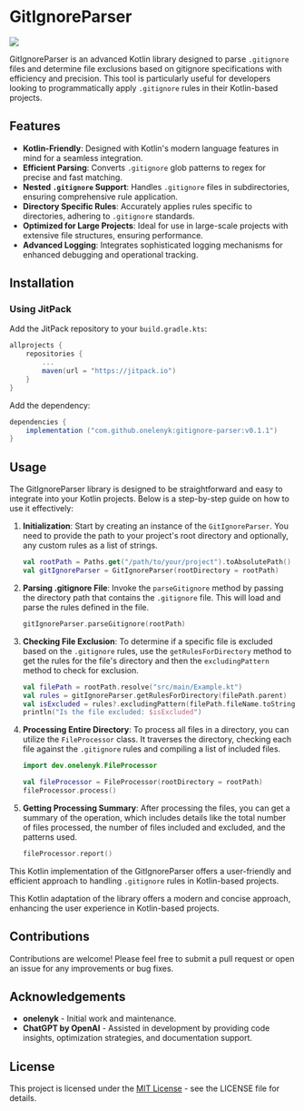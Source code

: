 # GitIgnoreParser
[![](https://jitpack.io/v/onelenyk/gitignore-parser.svg)](https://jitpack.io/#onelenyk/gitignore-parser)

GitIgnoreParser is an advanced Kotlin library designed to parse `.gitignore` files and determine file exclusions based
on gitignore specifications with efficiency and precision. This tool is particularly useful for developers looking to
programmatically apply `.gitignore` rules in their Kotlin-based projects.

## Features

- **Kotlin-Friendly**: Designed with Kotlin's modern language features in mind for a seamless integration.
- **Efficient Parsing**: Converts `.gitignore` glob patterns to regex for precise and fast matching.
- **Nested `.gitignore` Support**: Handles `.gitignore` files in subdirectories, ensuring comprehensive rule
  application.
- **Directory Specific Rules**: Accurately applies rules specific to directories, adhering to `.gitignore` standards.
- **Optimized for Large Projects**: Ideal for use in large-scale projects with extensive file structures, ensuring
  performance.
- **Advanced Logging**: Integrates sophisticated logging mechanisms for enhanced debugging and operational tracking.

## Installation

### Using JitPack

Add the JitPack repository to your `build.gradle.kts`:

```gradle
allprojects {
    repositories {
        ...
        maven(url = "https://jitpack.io")
    }
}
```

Add the dependency:

```gradle
dependencies {
    implementation ("com.github.onelenyk:gitignore-parser:v0.1.1")
}
```

## Usage

The GitIgnoreParser library is designed to be straightforward and easy to integrate into your Kotlin projects. Below is a step-by-step guide on how to use it effectively:

1. **Initialization**: Start by creating an instance of the `GitIgnoreParser`. You need to provide the path to your project's root directory and optionally, any custom rules as a list of strings.

    ```kotlin
    val rootPath = Paths.get("/path/to/your/project").toAbsolutePath()
    val gitIgnoreParser = GitIgnoreParser(rootDirectory = rootPath)
    ```

2. **Parsing .gitignore File**: Invoke the `parseGitignore` method by passing the directory path that contains the `.gitignore` file. This will load and parse the rules defined in the file.

    ```kotlin
    gitIgnoreParser.parseGitignore(rootPath)
    ```

3. **Checking File Exclusion**: To determine if a specific file is excluded based on the `.gitignore` rules, use the `getRulesForDirectory` method to get the rules for the file's directory and then the `excludingPattern` method to check for exclusion.

    ```kotlin
    val filePath = rootPath.resolve("src/main/Example.kt")
    val rules = gitIgnoreParser.getRulesForDirectory(filePath.parent)
    val isExcluded = rules?.excludingPattern(filePath.fileName.toString()) != null
    println("Is the file excluded: $isExcluded")
    ```

4. **Processing Entire Directory**: To process all files in a directory, you can utilize the `FileProcessor` class. It traverses the directory, checking each file against the `.gitignore` rules and compiling a list of included files.

    ```kotlin
    import dev.onelenyk.FileProcessor
   
    val fileProcessor = FileProcessor(rootDirectory = rootPath)
    fileProcessor.process()
    ```

5. **Getting Processing Summary**: After processing the files, you can get a summary of the operation, which includes details like the total number of files processed, the number of files included and excluded, and the patterns used.

    ```kotlin
    fileProcessor.report()
    ```

This Kotlin implementation of the GitIgnoreParser offers a user-friendly and efficient approach to handling `.gitignore` rules in Kotlin-based projects.


This Kotlin adaptation of the library offers a modern and concise approach, enhancing the user experience in
Kotlin-based projects.

## Contributions

Contributions are welcome! Please feel free to submit a pull request or open an issue for any improvements or bug fixes.

## Acknowledgements

- **onelenyk** - Initial work and maintenance.
- **ChatGPT by OpenAI** - Assisted in development by providing code insights, optimization strategies, and documentation
  support.

## License

This project is licensed under the [MIT License](LICENSE) - see the LICENSE file for details.
